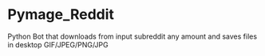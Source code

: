 # Pymage_Reddit
Python Bot that downloads from input subreddit any amount and saves files in desktop GIF/JPEG/PNG/JPG

